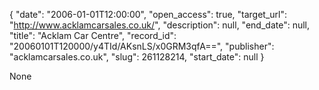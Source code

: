 {
  "date": "2006-01-01T12:00:00", 
  "open_access": true, 
  "target_url": "http://www.acklamcarsales.co.uk/", 
  "description": null, 
  "end_date": null, 
  "title": "Acklam Car Centre", 
  "record_id": "20060101T120000/y4TId/AKsnLS/x0GRM3qfA==", 
  "publisher": "acklamcarsales.co.uk", 
  "slug": 261128214, 
  "start_date": null
}

None